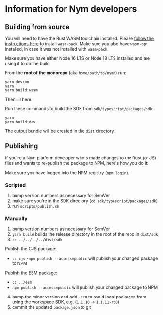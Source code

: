 # Information for Nym developers

## Building from source

You will need to have the Rust WASM toolchain installed. Please [follow the instructions here](https://rustwasm.github.io/docs/book/game-of-life/setup.html)
to install `wasm-pack`. Make sure you also have `wasm-opt` installed, in case it was not installed with `wasm-pack`.

Make sure you have either Node 16 LTS or Node 18 LTS installed and are using it to do the build.

From the **root of the monorepo** (aka `home/path/to/nym/`) run:

```
yarn dev:on
yarn
yarn build:wasm
```

Then `cd` here.

Run these commands to build the SDK from `sdk/typescript/packages/sdk`:

```
yarn
yarn build:dev
```

The output bundle will be created in the `dist` directory.

## Publishing

If you're a Nym platform developer who's made changes to the Rust (or JS) files and wants to re-publish the package to NPM, here's how you do it:

Make sure you have logged into the NPM registry (`npm login`).

### Scripted

1. bump version numbers as necessary for SemVer
2. make sure you're in the SDK directory (`cd sdk/typescript/packages/sdk`)
3. run `scripts/publish.sh`

### Manually

1. bump version numbers as necessary for SemVer
2. `yarn build` builds the release directory in the root of the repo in `dist/sdk`
3. `cd ../../../../dist/sdk`

Publish the CJS package:
- `cd cjs`
-`npm publish --access=public` will publish your changed package to NPM

Publish the ESM package:
- `cd ../esm`
- `npm publish --access=public` will publish your changed package to NPM

4. bump the minor version and add `-rc0` to avoid local packages from using the workspace SDK, e.g. (`1.1.10` -> `1.1.11-rc0`)
5. commit the updated `package.json` to git
